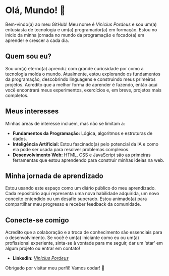 

# Olá, Mundo! 👋

Bem-vindo(a) ao meu GitHub! Meu nome é *Vinicius Pordeus* e sou um(a) entusiasta de tecnologia e um(a) programador(a) em formação. Estou no início da minha jornada no mundo da programação e focado(a) em aprender e crescer a cada dia.

## Quem sou eu?

Sou um(a) eterno(a) aprendiz com grande curiosidade por como a tecnologia molda o mundo. Atualmente, estou explorando os fundamentos da programação, descobrindo linguagens e construindo meus primeiros projetos. Acredito que a melhor forma de aprender é fazendo, então aqui você encontrará meus experimentos, exercícios e, em breve, projetos mais completos.

## Meus interesses

Minhas áreas de interesse incluem, mas não se limitam a:

* **Fundamentos da Programação:** Lógica, algoritmos e estruturas de dados.
* **Inteligência Artificial:** Estou fascinado(a) pelo potencial da IA e como ela pode ser usada para resolver problemas complexos.
* **Desenvolvimento Web:** HTML, CSS e JavaScript são as primeiras ferramentas que estou aprendendo para construir minhas ideias na web.

## Minha jornada de aprendizado

Estou usando este espaço como um diário público do meu aprendizado. Cada repositório aqui representa uma nova habilidade adquirida, um novo conceito entendido ou um desafio superado. Estou animado(a) para compartilhar meu progresso e receber feedback da comunidade.

## Conecte-se comigo

Acredito que a colaboração e a troca de conhecimento são essenciais para o desenvolvimento. Se você é um(a) iniciante como eu ou um(a) profissional experiente, sinta-se à vontade para me seguir, dar um 'star' em algum projeto ou entrar em contato!

* **LinkedIn:** *[Vinicius Pordeus](https://www.linkedin.com/in/vin%C3%ADcius-wesley-031106341/)*

Obrigado por visitar meu perfil! Vamos codar! 🚀

